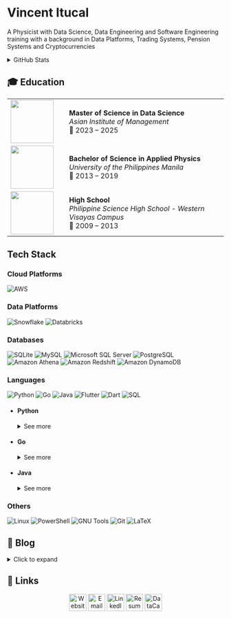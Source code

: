 # Vincent Itucal

<p> A Physicist with Data Science, Data Engineering and Software Engineering training with a background in Data Platforms, Trading Systems, Pension Systems and Cryptocurrencies
  
<details>
  <summary>GitHub Stats</summary>
  <br>
  <table>
    <tbody>
      <tr>
        <td>
          <a href="https://github.com/vsitucal-personal">
            <img align="center" src="https://github-readme-stats.vercel.app/api?username=vsitucal-personal&count_private=true&show_icons=true&theme=gruvbox" />
          </a>
        </td>
        <td>
          <a href="https://github.com/vsitucal-personal">
            <img align="center" src="https://github-readme-stats.vercel.app/api/top-langs/?username=vsitucal-personal&hide=HTML,Shell&layout=compact&theme=gruvbox" />
          </a>
        </td>
      </tr>
    </tbody>
  </table>
</details>

## 🎓 Education

<table>
  <tr>
    <td width="120">
      <img src="https://upload.wikimedia.org/wikipedia/commons/2/21/AIM_logo_2017.svg" width="100"/>
    </td>
    <td>
      <strong>Master of Science in Data Science</strong><br/>
      <em>Asian Institute of Management</em><br/>
      📅 2023 – 2025
    </td>
  </tr>
  <tr>
    <td width="120">
      <img src="https://upload.wikimedia.org/wikipedia/en/3/3d/University_of_the_Philippines_Manila_Seal.svg" width="100"/>
    </td>
    <td>
      <strong>Bachelor of Science in Applied Physics</strong><br/>
      <em>University of the Philippines Manila</em><br/>
      📅 2013 – 2019
    </td>
  </tr>
  <tr>
    <td width="120">
      <img src="https://upload.wikimedia.org/wikipedia/commons/c/c6/PSHS_System_Logo.png" width="100"/>
    </td>
    <td>
      <strong>High School</strong><br/>
      <em>Philippine Science High School - Western Visayas Campus</em><br/>
      📅 2009 – 2013
    </td>
  </tr>
</table> 

## Tech Stack

### Cloud Platforms
![AWS](https://img.shields.io/badge/Cloud-AWS-informational?style=flat&logo=amazon-aws&color=232F3E)

### Data Platforms
![Snowflake](https://img.shields.io/badge/Platform-Snowflake-informational?style=flat&logo=snowflake&color=29B5E8)
![Databricks](https://img.shields.io/badge/Platform-Databricks-informational?style=flat&logo=databricks&color=FF3621)

### Databases

![SQLite](https://img.shields.io/badge/SQLite-Embedded%20DB-003B57?logo=sqlite&logoColor=white&style=flat-square)
![MySQL](https://img.shields.io/badge/MySQL-Relational%20DB-4479A1?logo=mysql&logoColor=white&style=flat-square)
![Microsoft SQL Server](https://img.shields.io/badge/Microsoft%20SQL%20Server-Enterprise%20DB-CC2927?logo=microsoftsqlserver&logoColor=white&style=flat-square)
![PostgreSQL](https://img.shields.io/badge/PostgreSQL-Relational%20DB-316192?logo=postgresql&logoColor=white&style=flat-square)
![Amazon Athena](https://img.shields.io/badge/Amazon%20Athena-Serverless%20SQL-orange?logo=amazon-aws&logoColor=white&style=flat-square)
![Amazon Redshift](https://img.shields.io/badge/Amazon%20Redshift-Data%20Warehouse-8C4FFF?logo=amazon-redshift&logoColor=white&style=flat-square)
![Amazon DynamoDB](https://img.shields.io/badge/Amazon%20DynamoDB-NoSQL%20Database-4053D6?logo=amazon-dynamodb&logoColor=white&style=flat-square)

### Languages

![Python](https://img.shields.io/badge/Code-Python-informational?style=flat&logo=python&color=3776AB)
![Go](https://img.shields.io/badge/Code-Go-informational?style=flat&logo=go&color=00ADD8)
![Java](https://img.shields.io/badge/Code-Java-informational?style=flat&logo=java&color=007396)
![Flutter](https://img.shields.io/badge/Code-Flutter-informational?style=flat&logo=flutter&color=02569B)
![Dart](https://img.shields.io/badge/Code-Dart-informational?style=flat&logo=dart&color=0175C2)
![SQL](https://img.shields.io/badge/SQL-Structured%20Query%20Language-blue?style=flat-square)

- #### Python
  <details>
  <summary>
    See more
  </summary>

  ##### 🧮 Data Manipulation
  ![pandas](https://img.shields.io/badge/%E2%80%8B-pandas-informational?style=flat&logo=pandas&color=150458)
  ![pyspark](https://img.shields.io/badge/%E2%80%8B-PySpark-informational?style=flat&logo=apachespark&color=E25A1C)
  ![NetworkX](https://img.shields.io/badge/NetworkX-Graph%20Theory-blue?style=flat-square)
  
  ##### 🖼️ Static Visualizations
  ![geopandas](https://img.shields.io/badge/%E2%80%8B-geopandas-informational?style=flat&logo=python&color=43B02A)
  ![matplotlib](https://img.shields.io/badge/%E2%80%8B-matplotlib-informational?style=flat&logo=python&color=11557C)
  ![seaborn](https://img.shields.io/badge/%E2%80%8B-seaborn-informational?style=flat&logo=python&color=2E8B57)
  
  ##### 📊 Interactive Visualizations
  ![Plotly](https://img.shields.io/badge/%E2%80%8B-Plotly-informational?style=flat&logo=plotly&color=3F4F75)
  ![ipywidgets](https://img.shields.io/badge/%E2%80%8B-ipywidgets-informational?style=flat&logo=jupyter&color=F37626)

  ##### 💻 Interactive Development Environment
  ![JupyterLab](https://img.shields.io/badge/%E2%80%8B-JupyterLab-informational?style=flat&logo=jupyter&color=F37626)

  ##### 🤖 AI and Machine Learning
  ![scikit-learn](https://img.shields.io/badge/%E2%80%8B-scikit--learn-informational?style=flat&logo=scikitlearn&color=F7931E)
  ![PyTorch](https://img.shields.io/badge/%E2%80%8B-PyTorch-informational?style=flat&logo=pytorch&color=EE4C2C)
  ![TensorFlow](https://img.shields.io/badge/%E2%80%8B-TensorFlow-informational?style=flat&logo=tensorflow&color=FF6F00)
  ![sentence-transformers](https://img.shields.io/badge/%E2%80%8B-sentence--transformers-informational?style=flat&logo=python&color=4B8BBE)
  ![Hugging Face](https://img.shields.io/badge/%E2%80%8B-HuggingFace-informational?style=flat&logo=huggingface&color=FFD21F)

  ##### 🧩 Orchestration & Workflow Management
  ![Airflow](https://img.shields.io/badge/%E2%80%8B-Apache_Airflow-informational?style=flat&logo=apacheairflow&color=017CEE)
  ![Prefect](https://img.shields.io/badge/%E2%80%8B-Prefect-informational?style=flat&logo=prefect&color=212121)
  ![Dagster](https://img.shields.io/badge/%E2%80%8B-Dagster-informational?style=flat&logo=dagster&color=4A2BFF)
  
  ##### 🧪 Model Experimentation & Lifecycle
  ![MLflow](https://img.shields.io/badge/%E2%80%8B-MLflow-informational?style=flat&logo=mlflow&color=3588D1)
  ![Evidently](https://img.shields.io/badge/%E2%80%8B-Evidently-informational?style=flat&logo=python&color=8E44AD)
  
  ##### 🚀 Deployment
  ![FastAPI](https://img.shields.io/badge/%E2%80%8B-FastAPI-informational?style=flat&logo=fastapi&color=009688)
  ![Streamlit](https://img.shields.io/badge/%E2%80%8B-Streamlit-informational?style=flat&logo=streamlit&color=FF4B4B)

- #### Go
  <details>
  <summary>
    See more
  </summary>
  
  ![Library-Gin](https://img.shields.io/badge/%E2%80%8B-Gin-informational?style=flat&logo=go&color=00ADD8)
  ![Tool-AWS SDK](https://img.shields.io/badge/%E2%80%8B-AWS_SDK_for_Go-informational?style=flat&logo=go&color=232F3E)

- #### Java
  <details>
  <summary>
    See more
  </summary>

  ![Spring](https://img.shields.io/badge/%E2%80%8B-Spring-informational?style=flat&logo=spring&color=6DB33F)
  ![Spring Batch](https://img.shields.io/badge/%E2%80%8B-Spring_Batch-informational?style=flat&logo=spring&color=77BC1F)
  ![JUnit](https://img.shields.io/badge/%E2%80%8B-JUnit-informational?style=flat&logo=java&color=25A162)
  ![Mockito](https://img.shields.io/badge/%E2%80%8B-Mockito-informational?style=flat&logo=java&color=ACD9C5)
  ![PowerMock](https://img.shields.io/badge/%E2%80%8B-PowerMock-informational?style=flat&logo=java&color=888888)
  ![JaCoCo](https://img.shields.io/badge/%E2%80%8B-JaCoCo-informational?style=flat&logo=codecov&color=F06D06)

### Others

![Linux](https://img.shields.io/badge/%E2%80%8B-Linux-informational?style=flat&logo=linux&color=FCC624)
![PowerShell](https://img.shields.io/badge/%E2%80%8B-PowerShell-informational?style=flat&logo=powershell&color=5391FE)
![GNU Tools](https://img.shields.io/badge/%E2%80%8B-GNU_on_Windows-informational?style=flat&logo=gnu&color=A42E2B)
![Git](https://img.shields.io/badge/%E2%80%8B-Git-informational?style=flat&logo=git&color=F05032)
![LaTeX](https://img.shields.io/badge/%E2%80%8B-LaTeX-informational?style=flat&logo=latex&color=008080)

## :memo: Blog

<details>
  <summary>Click to expand</summary>

- 📘 [Guide on setting up AWS EMR](https://medium.com/@vsitucal/2024-aws-emr-guide-4fb5adf2c6f3?source=friends_link&sk=05506efda866fe8ac83697e2b8599ed5)
- 🧪 [(2024) Jupyter Lab with PySpark hosted in AWS EC2](https://medium.com/@vsitucal/2024-jupyter-lab-with-pyspark-hosted-in-aws-ec2-03509f72f3bd?source=friends_link&sk=f131d396b8850ea9d2864fe26b263854)
- 🗺️ [Introduction to Geopandas using PH GADM and OSM shape files](https://medium.com/@vsitucal/introduction-to-geopandas-using-ph-gadm-and-osm-shape-files-dc5529a8f102?source=friends_link&sk=b7e1884b919bb2b05e31dc9ba6f809c1)
- 🧠 [Data Strategy in Modern Business: A Personal Weltanschauung](https://medium.com/@vsitucal/data-strategy-in-modern-business-a-personal-weltanschauung-7ab908528cb8?source=friends_link&sk=ae84fe94fc148b420199fd7452169dd4)

</details>

## :link: Links
<!-- Contact Icons (48x48 for consistency) -->
<p align="center">
<a href="https://vitucal.com"><img src="https://img.icons8.com/fluent/48/000000/domain.png" height="40em" align="center" alt="Website"/></a>
<a href="mailto:vsitucal@gmail.com"><img src="https://img.icons8.com/color/48/000000/gmail.png" height="40em" align="center" alt="Email"/></a>
<a href="https://www.linkedin.com/in/vitucal/"><img src="https://img.icons8.com/color/48/000000/linkedin.png" height="40em" align="center" alt="LinkedIn"/></a>
<a href="https://s3.ap-southeast-1.amazonaws.com/vitucal.com/Latest_Vitucal_Resume.pdf"><img src="https://img.icons8.com/fluency/48/000000/resume.png" height="40em" align="center" alt="Resume"/></a>
<a href="https://www.datacamp.com/portfolio/vsitucal"><img src="https://media.datacamp.com/legacy/v1657881099/DC_logo_new_56cef25cde.png?w=64" height="40em" align="center" alt="DataCamp"/></a>
</p>
